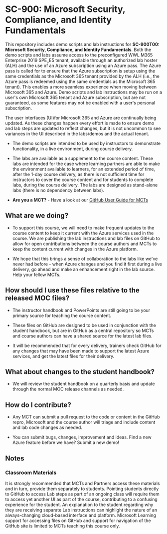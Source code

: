 # SC-900: Microsoft Security, Compliance, and Identity Fundamentals

This repository includes demo scripts and lab instructions for **SC-900T00: Microsoft Security, Compliance, and Identity Fundamentals**.  Both the demo scripts and labs assume access to the preconfigured WWL M365 Enterprise 2019 SPE_E5 tenant, available through an authorized lab hoster (ALH) and the use of an Azure subscription using an Azure pass.  The Azure pass is called for to ensure that the Azure subscription is setup using the same credentials as the Microsoft 365 tenant provided by the ALH (i.e., the Azure pass is redeemed using the same credentials as the Microsoft 365 tenant).  This enables a more seamless experience when moving between Microsoft 365 and Azure.  Demo scripts and lab instructions may be run on a user's own Microsoft 365 tenant and Azure subscription, but are not guaranteed, as some features may not be enabled with a user's personal subscription.

The user interfaces (UI)for Microsoft 365 and Azure are continually being updated.  As these changes happen every effort is made to ensure demo and lab steps are updated to reflect changes, but it is not uncommon to see variances in the UI described in the labs/demos and the actual tenant. 

- The demo scripts are intended to be used by instructors to demonstrate functionality, in a live environment, during course delivery.  

- The labs are available as a supplement to the course content. These labs are intended for the case where learning partners are able to make the environment available to learners, for an extended period of time, after the 1-day course delivery, as there is not sufficient time for instructors to cover the course content and for students to complete labs, during the course delivery. The labs are designed as stand-alone labs (there is no dependency between labs).

- **Are you a MCT?** - Have a look at our [GitHub User Guide for MCTs](https://microsoftlearning.github.io/MCT-User-Guide/)


## What are we doing?

- To support this course, we will need to make frequent updates to the course content to keep it current with the Azure services used in the course.  We are publishing the lab instructions and lab files on GitHub to allow for open contributions between the course authors and MCTs to keep the content current with changes in the Azure platform.

- We hope that this brings a sense of collaboration to the labs like we've never had before - when Azure changes and you find it first during a live delivery, go ahead and make an enhancement right in the lab source.  Help your fellow MCTs.

## How should I use these files relative to the released MOC files?

- The instructor handbook and PowerPoints are still going to be your primary source for teaching the course content.

- These files on GitHub are designed to be used in conjunction with the student handbook, but are in GitHub as a central repository so MCTs and course authors can have a shared source for the latest lab files.

- It will be recommended that for every delivery, trainers check GitHub for any changes that may have been made to support the latest Azure services, and get the latest files for their delivery.

## What about changes to the student handbook?

- We will review the student handbook on a quarterly basis and update through the normal MOC release channels as needed.

## How do I contribute?

- Any MCT can submit a pull request to the code or content in the GitHub repro, Microsoft and the course author will triage and include content and lab code changes as needed.

- You can submit bugs, changes, improvement and ideas.  Find a new Azure feature before we have?  Submit a new demo!

## Notes

### Classroom Materials

It is strongly recommended that MCTs and Partners access these materials and in turn, provide them separately to students.  Pointing students directly to GitHub to access Lab steps as part of an ongoing class will require them to access yet another UI as part of the course, contributing to a confusing experience for the student. An explanation to the student regarding why they are receiving separate Lab instructions can highlight the nature of an always-changing cloud-based interface and platform. Microsoft Learning support for accessing files on GitHub and support for navigation of the GitHub site is limited to MCTs teaching this course only.
